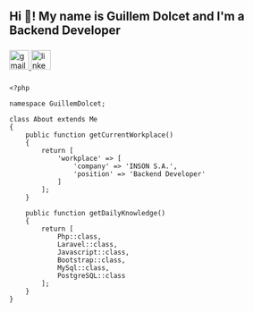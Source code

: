<h2 align="left">Hi 👋! My name is Guillem Dolcet and I'm a Backend Developer</h2>

###

<div align="left">
  <a href="mailto:g.dolcet.jove@gmail.com" target="_blank">
    <img src="https://img.shields.io/static/v1?message=Gmail&logo=gmail&label=&color=D14836&logoColor=white&labelColor=&style=for-the-badge" height="35" alt="gmail logo"  />
  </a>
  <a href="linkedin.com/in/guillem-dolcet" target="_blank">
    <img src="https://img.shields.io/static/v1?message=LinkedIn&logo=linkedin&label=&color=0077B5&logoColor=white&labelColor=&style=for-the-badge" height="35" alt="linkedin logo"  />
  </a>
</div>

###

```
<?php

namespace GuillemDolcet;

class About extends Me
{
    public function getCurrentWorkplace()
    {
        return [
            'workplace' => [
                'company' => 'INSON S.A.',
                'position' => 'Backend Developer'         
            ]
        ];
    }

    public function getDailyKnowledge()
    {
        return [
            Php::class,
            Laravel::class,
            Javascript::class,
            Bootstrap::class,
            MySql::class,
            PostgreSQL::class
        ];
    }
}
```

